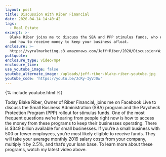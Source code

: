 ```yaml
---
layout: post
title: Discussion With Riber Financial
date: 2020-04-14 14:40:42
tags:
  - Real Estate
excerpt: >-
  Blake Riber joins me to discuss the SBA and PPP stimulus funds, who qualifies,
  and how to receive money to keep your business afloat.
enclosure: >-
  https://vyralmarketing.s3.amazonaws.com/Jeff+Riber/2020/Discussion+With+Riber+Financial.mp4
pullquote:
enclosure_type: video/mp4
enclosure_time:
use_youtube_image: false
youtube_alternate_image: /uploads/jeff-riber-blake-riber-youtube.jpg
youtube_code: 'https://youtu.be/JcRy-IyVJ0w'
---
```


{% include youtube.html %}

Today Blake Riber, Owner of Riber Financial, joins me on Facebook Live to discuss the Small Business Administration (SBA) program and the Paycheck Protection Program (PPP) rollout for stimulus funds. One of the most frequent questions we’re hearing from people right now is how to access the money from these programs to keep their businesses operating. There is $349 billion available for small businesses. If you’re a small business with 500 or fewer employees, you’re most likely eligible to receive funds. They will take your average monthly 2019 salary costs from your company, multiply it by 2.5%, and that’s your loan base. To learn more about these programs, watch my latest video above.&nbsp;
